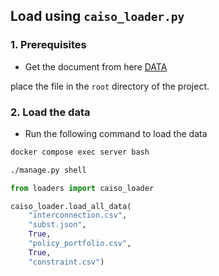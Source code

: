 ## Load using `caiso_loader.py`

### 1. Prerequisites

- Get the document from here [DATA](https://cosmicglobaltech.sharepoint.com/Shared%20Documents/Forms/AllItems.aspx?amp=&id=%2FShared%20Documents%2FPrototype%2FFormatted%20data%20for%20loader&viewid=6c3c2e8a%2Dc9c5%2D42d5%2D8841%2Dad1b5602a564)

place the file in the `root` directory of the project.

### 2. Load the data

- Run the following command to load the data

```bash
docker compose exec server bash
```

```bash
./manage.py shell
```

```python
from loaders import caiso_loader

caiso_loader.load_all_data(
    "interconnection.csv",
    "subst.json",
    True,
    "policy_portfolio.csv",
    True,
    "constraint.csv")
```
